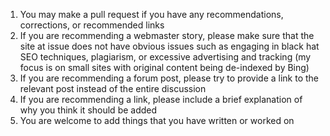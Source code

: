 1. You may make a pull request if you have any recommendations, corrections, or recommended links
2. If you are recommending a webmaster story, please make sure that the site at issue does not have obvious issues such as engaging in black hat SEO techniques, plagiarism, or excessive advertising and tracking (my focus is on small sites with original content being de-indexed by Bing)
3. If you are recommending a forum post, please try to provide a link to the relevant post instead of the entire discussion
4. If you are recommending a link, please include a brief explanation of why you think it should be added
5. You are welcome to add things that you have written or worked on

